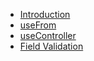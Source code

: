 - [Introduction](README.md)
- [useFrom](useForm.md)
- [useController](useController.md)
- [Field Validation](FieldValidation.md)